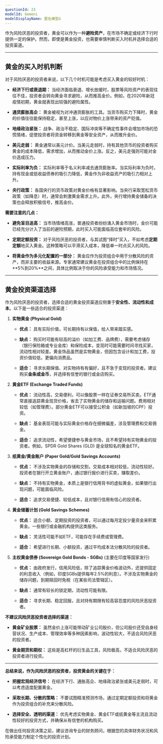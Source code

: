 ```yaml
---
questionId: 23
modelId: Gemeni
modelDisplayName: 匿名模型G
---
```

作为风险厌恶的投资者，黄金可以作为一种**避险资产**，在市场不确定或经济下行时提供一定的保护。然而，即使是黄金投资，也需要审慎判断买入时机并选择合适的投资渠道。

---

## 黄金的买入时机判断

对于风险厌恶的投资者来说，以下几个时机可能是考虑买入黄金的较好时机：

- **经济下行或衰退期：** 当经济面临衰退、增长放缓时，股票等风险资产的表现往往不佳，投资者会转向黄金寻求避险，从而推高金价。例如，在2020年新冠疫情初期，黄金就表现出较强的避险属性。
    
- **通货膨胀高企：** 黄金被视为对冲通货膨胀的工具。当货币购买力下降时，黄金的价值往往能保持稳定，甚至上涨，以应对物价上涨带来的资产贬值。
    
- **地缘政治紧张：** 战争、政治不稳定、国际冲突等不确定性事件会增加市场的恐慌情绪，促使投资者将资金转移到黄金等安全资产，从而推升金价。
    
- **美元走弱：** 黄金通常以美元计价。当美元走弱时，持有其他货币的投资者购买黄金的成本降低，需求增加，从而推动金价上涨。反之，美元走强则可能对金价造成压力。
    
- **实际利率为负：** 实际利率等于名义利率减去通货膨胀率。当实际利率为负时，持有现金或低收益债券的吸引力降低，黄金作为非收益资产的吸引力相对上升。
    
- **央行政策：** 各国央行的货币政策对黄金价格有显著影响。当央行采取宽松货币政策（如降息）时，通常会刺激黄金需求上升。此外，央行增持黄金储备的决策也会释放积极信号，推高金价。
    

**需要注意的几点：**

- **避免盲目追高：** 当市场情绪高涨，普通投资者纷纷涌入黄金市场时，金价可能已经充分计入了当前的避险预期，此时买入可能面临高位套牢的风险。
    
- **定期定额投资：** 对于风险厌恶的投资者，与其试图“择时”买入，不如考虑**定期定额**地买入黄金。这种策略可以平滑买入成本，降低单一时点买入的风险。
    
- **将黄金作为多元化配置的一部分：** 黄金应作为投资组合中用于分散风险的资产，而非主要的收益来源。专家通常建议黄金在投资组合中的比例保持在**5%到20%**之间，具体比例取决于你的风险承受能力和市场情况。
    

---

## 黄金投资渠道选择

作为风险厌恶的投资者，选择合适的黄金投资渠道应侧重于**安全性、流动性和成本**。以下是一些适合的投资渠道：

1. **实物黄金 (Physical Gold)**
    
    - **优点：** 具有实际价值，可长期持有以保值，给人带来踏实感。
        
    - **缺点：** 购买时可能有较高的溢价（如加工费、品牌费），需要考虑储存（银行保险箱或专业金库）和保险成本，变现时可能需要时间寻找买家，流动性相对较差。黄金饰品虽然是实物黄金，但因包含设计和加工费，投资价值较低，更偏向消费品。
        
    - **适合：** 寻求长期保值、对实物持有有偏好，且不急于变现的投资者。建议购买**金条或金币**，并选择有信誉的银行或金店购买。
        
2. **黄金ETF (Exchange Traded Funds)**
    
    - **优点：** 流动性高，交易便利，可以像股票一样在证券交易所买卖。ETF通常直接追踪黄金现货价格，省去了实物黄金的储存和运输问题。费用相对较低（如管理费）。部分黄金ETF可以接受公积金（如新加坡的CPF）投资。
        
    - **缺点：** 基金表现可能与实际黄金价格存在细微偏差，涉及管理费和交易佣金。
        
    - **适合：** 追求流动性，希望便捷参与黄金市场，且不希望持有实物黄金的投资者。例如，SPDR Gold Shares (GLD) 是全球知名的黄金ETF。
        
3. **纸黄金/黄金账户 (Paper Gold/Gold Savings Accounts)**
    
    - **优点：** 不涉及实物黄金的存储和交割，交易成本相对较低，流动性较好。投资者在银行开立黄金账户，通过银行报价进行买卖，赚取差价。
        
    - **缺点：** 不持有实物黄金，本质上是银行信用背书的虚拟黄金，如果银行出现问题，可能面临风险。
        
    - **适合：** 追求交易便捷、较低成本，且对银行信用有信心的投资者。
        
4. **黄金储蓄计划 (Gold Savings Schemes)**
    
    - **优点：** 适合小额、定期投资的投资者，可以通过每月定投少量资金来积累黄金。一些银行或金融机构提供这类服务。
        
    - **缺点：** 灵活性可能不如ETF，可能存在手续费或管理费。
        
    - **适合：** 希望进行长期、小额投资，通过平均成本法分散风险的投资者。
        
5. **主权黄金债券 (Sovereign Gold Bonds - SGBs)** (主要在印度等国家发行)
    
    - **优点：** 由政府发行，信用风险低，除了追踪黄金价格波动外，还提供固定的利息收入（例如，印度SGBs提供每年2.5%的利息）。不涉及实物黄金的储存问题，到期赎回时免税（在某些司法管辖区）。
        
    - **缺点：** 通常有较长的锁定期，流动性可能有限。
        
    - **适合：** 寻求长期、稳定回报，且对持有期限有较高容忍度的风险厌恶投资者。
        

**不建议风险厌恶投资者选择的渠道：**

- **黄金矿业股票：** 虽然金价上涨可能带动矿业公司股价，但公司股价还受自身经营状况、生产成本、管理效率等多种因素影响，波动性较大，不适合风险厌恶的投资者。
    
- **黄金期货和期权：** 这些是高杠杆的衍生品工具，风险极高，不适合风险厌恶的投资者进行投资。
    

---

**总结来说，作为风险厌恶的投资者，投资黄金的关键在于：**

- **把握宏观经济信号：** 在经济下行、通胀高企、地缘政治紧张或美元走弱时，可以考虑适度配置黄金。
    
- **采取长期、分散的策略：** 不要试图精准预测市场，通过定期定额投资和将黄金作为投资组合的补充来分散风险。
    
- **选择安全、透明的渠道：** 优先考虑实物黄金、黄金ETF或纸黄金等主流且流动性较好的投资方式，并确保从有信誉的机构购买。
    

在做出任何投资决策之前，建议咨询专业的财务顾问，根据您的具体财务状况和风险承受能力制定个性化的投资计划。